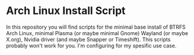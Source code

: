 # Arch Linux Install Script

In this repository you will find scripts for the minimal base install of BTRFS Arch Linux, minimal Plasma (or maybe minimal Gnome) Wayland (or maybe X.org), Nvidia driver (and maybe Snapper or Timeshift).
This scripts probably won't work for you. I'm configuring for my spesific use case.
